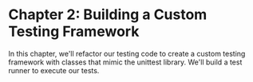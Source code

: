 # Chapter 2: Building a Custom Testing Framework

<p>
In this chapter, we'll refactor our testing code to create a custom testing framework with classes that mimic the unittest library. We'll build a test runner to execute our tests.
</p>
